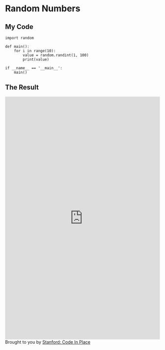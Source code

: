 # Random Numbers

## My Code

```
import random

def main():
    for i in range(10):
        value = random.randint(1, 100)
        print(value)

if __name__ == '__main__':
    main()
```

## The Result

<iframe src="https://codeinplace.stanford.edu/cip3/share/lteC3xT6HVWGZf55hMEn" width="100%" height="790px" frameBorder="0" style="border: 0;"></iframe><br>Brought to you by <a href="https://codeinplace.stanford.edu/" target="_blank">Stanford: Code In Place</a>
